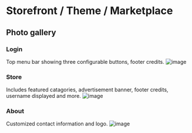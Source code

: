 # Storefront / Theme / Marketplace

## Photo gallery
### Login
Top menu bar showing three configurable buttons, footer credits.
![image](https://github.com/virtualizebrief/collection/assets/153381859/321b647a-a579-4464-a180-69d484e87281)

### Store
Includes featured catagories, advertisement banner, footer credits, username displayed and more.
![image](https://github.com/virtualizebrief/collection/assets/153381859/af6f0f82-5e3b-437c-b597-bd312b504d5b)

### About
Customized contact information and logo.
![image](https://github.com/virtualizebrief/collection/assets/153381859/03225864-e23c-4abb-9900-7f46bc61bffa)
